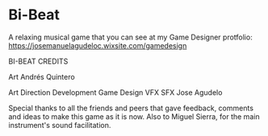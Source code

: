 # Bi-Beat

A relaxing musical game that you can see at my Game Designer protfolio: https://josemanuelagudeloc.wixsite.com/gamedesign


BI-BEAT CREDITS

Art
	Andrés Quintero

Art Direction
Development
Game Design
VFX
SFX
	Jose Agudelo



Special thanks to all the friends and peers that gave feedback, comments and ideas to make this game as it is now.
Also to Miguel Sierra, for the main instrument's sound facilitation.
